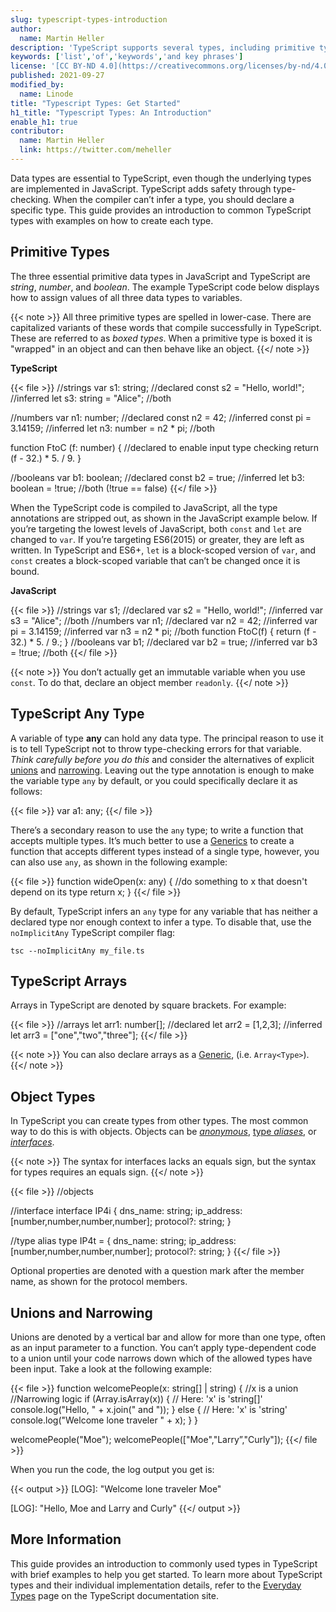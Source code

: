 ```yaml
---
slug: typescript-types-introduction
author:
  name: Martin Heller
description: 'TypeScript supports several types, including primitive types, arrays, and objects. This guide provides a brief introduction to TypeScript types with information on how to learn more.'
keywords: ['list','of','keywords','and key phrases']
license: '[CC BY-ND 4.0](https://creativecommons.org/licenses/by-nd/4.0)'
published: 2021-09-27
modified_by:
  name: Linode
title: "Typescript Types: Get Started"
h1_title: "Typescript Types: An Introduction"
enable_h1: true
contributor:
  name: Martin Heller
  link: https://twitter.com/meheller
---
```


Data types are essential to TypeScript, even though the underlying types are implemented in JavaScript. TypeScript adds safety through type-checking. When the compiler can’t infer a type, you should declare a specific type. This guide provides an introduction to common TypeScript types with examples on how to create each type.

## Primitive Types

The three essential primitive data types in JavaScript and TypeScript are *string*, *number*, and *boolean*. The example TypeScript code below displays how to assign values of all three data types to variables.

{{< note >}}
All three primitive types are spelled in lower-case. There are capitalized variants of these words that compile successfully in TypeScript. These are referred to as *boxed types*. When a primitive type is boxed it is "wrapped" in an object and can then behave like an object.
{{</ note >}}

**TypeScript**

{{< file >}}
//strings
var s1: string;             //declared
const s2 = "Hello, world!"; //inferred
let s3: string = "Alice";   //both

//numbers
var n1: number;             //declared
const n2 = 42;              //inferred
const pi = 3.14159;         //inferred
let n3: number = n2 * pi;   //both

function FtoC (f: number) { //declared to enable input type checking
    return (f - 32.) * 5. / 9.
}

//booleans
var b1: boolean;            //declared
const b2 = true;            //inferred
let b3: boolean = !true;    //both (!true == false)
{{</ file >}}

When the TypeScript code is compiled to JavaScript, all the type annotations are stripped out, as shown in the JavaScript example below. If you’re targeting the lowest levels of JavaScript, both `const` and `let` are changed to `var`. If you’re targeting ES6(2015) or greater, they are left as written. In TypeScript and ES6+, `let` is a block-scoped version of `var`, and `const` creates a block-scoped variable that can’t be changed once it is bound.

**JavaScript**

{{< file >}}
//strings
var s1; //declared
var s2 = "Hello, world!"; //inferred
var s3 = "Alice"; //both
//numbers
var n1; //declared
var n2 = 42; //inferred
var pi = 3.14159; //inferred
var n3 = n2 * pi; //both
function FtoC(f) {
    return (f - 32.) * 5. / 9.;
}
//booleans
var b1; //declared
var b2 = true; //inferred
var b3 = !true; //both
{{</ file >}}

{{< note >}}
You don’t actually get an immutable variable when you use `const`. To do that, declare an object member `readonly`.
{{</ note >}}

## TypeScript Any Type

A variable of type **any** can hold any data type. The principal reason to use it is to tell TypeScript not to throw type-checking errors for that variable. *Think carefully before you do this* and consider the alternatives of explicit [unions](https://www.typescriptlang.org/docs/handbook/unions-and-intersections.html) and [narrowing](https://www.typescriptlang.org/docs/handbook/2/narrowing.html). Leaving out the type annotation is enough to make the variable type `any` by default, or you could specifically declare it as follows:

{{< file >}}
var a1: any;
{{</ file >}}

There’s a secondary reason to use the `any` type; to write a function that accepts multiple types. It’s much better to use a [Generics](https://www.typescriptlang.org/docs/handbook/2/generics.html) to create a function that accepts different types instead of a single type, however, you can also use `any`, as shown in the following example:

{{< file >}}
function wideOpen(x: any) {
//do something to x that doesn't depend on its type
return x;
}
{{</ file >}}

By default, TypeScript infers an `any` type for any variable that has neither a declared type nor enough context to infer a type. To disable that, use the `noImplicitAny` TypeScript compiler flag:

    tsc --noImplicitAny my_file.ts

## TypeScript Arrays

Arrays in TypeScript are denoted by square brackets. For example:

{{< file >}}
//arrays
let arr1: number[];         //declared
let arr2 = [1,2,3];         //inferred
let arr3 = ["one","two","three"];
{{</ file >}}

{{< note >}}
You can also declare arrays as a [Generic](https://www.typescriptlang.org/docs/handbook/2/generics.html), (i.e. `Array<Type>`).
{{</ note >}}

## Object Types

In TypeScript you can create types from other types. The most common way to do this is with objects. Objects can be [*anonymous*](https://www.typescriptlang.org/docs/handbook/2/objects.html), [type *aliases*](https://www.typescriptlang.org/docs/handbook/advanced-types.html#type-aliases), or [*interfaces*](https://www.typescriptlang.org/docs/handbook/interfaces.html).

{{< note >}}
The syntax for interfaces lacks an equals sign, but the syntax for types requires an equals sign.
{{</ note >}}

{{< file >}}
//objects

//interface
interface IP4i {
    dns_name: string;
    ip_address: [number,number,number,number];
    protocol?: string;
}

//type alias
type IP4t = {
    dns_name: string;
    ip_address: [number,number,number,number];
    protocol?: string;
}
{{</ file >}}

Optional properties are denoted with a question mark after the member name, as shown for the protocol members.

## Unions and Narrowing

Unions are denoted by a vertical bar and allow for more than one type, often as an input parameter to a function. You can’t apply type-dependent code to a union until your code narrows down which of the allowed types have been input. Take a look at the following example:

{{< file >}}
function welcomePeople(x: string[] | string) { //x is a union
	//Narrowing logic
  if (Array.isArray(x)) {
    // Here: 'x' is 'string[]'
    console.log("Hello, " + x.join(" and "));
  } else {
    // Here: 'x' is 'string'
    console.log("Welcome lone traveler " + x);
  }
}

welcomePeople("Moe");
welcomePeople(["Moe","Larry”,"Curly"]);
{{</ file >}}

When you run the code, the log output you get is:

{{< output >}}
[LOG]: "Welcome lone traveler Moe"

[LOG]: "Hello, Moe and Larry and Curly"
{{</ output >}}

## More Information

This guide provides an introduction to commonly used types in TypeScript with brief examples to help you get started. To learn more about TypeScript types and their individual implementation details, refer to the [Everyday Types](https://www.typescriptlang.org/docs/handbook/2/everyday-types.html) page on the TypeScript documentation site.